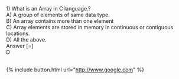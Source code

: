 <div class="row-1 views-row">
<div class="views-field views-field-field-questionn">1) What is an Array in C language.?</div>
<div class="views-field views-field-field-a">A) A group of elements of same data type.</div>
<div class="views-field views-field-field-b">
<div class="field-content">B) An array contains more than one element</div>
</div>
<div class="views-field views-field-field-c">
<div class="field-content">C) Array elements are stored in memory in continuous or contiguous locations.</div>
</div>
<div class="views-field views-field-field-d">
<div class="field-content">D) All the above.</div>
</div>
<div class="views-field views-field-field-answer"><span class="btn views-label views-label-field-answer">Answer [=]</span>
<div class="field-content ans">D</div>
</div>
<div class="views-field views-field-field-explanation">
<div class="field-content">&nbsp;</div>
</div>

{% include button.html url="http://www.google.com" %}